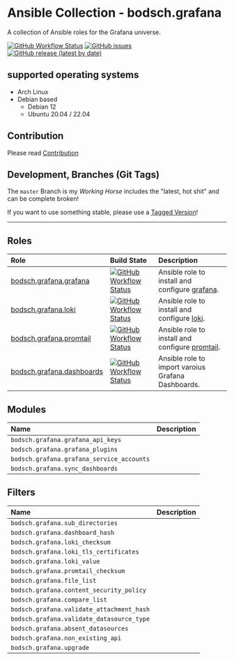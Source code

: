 # Ansible Collection - bodsch.grafana

A collection of Ansible roles for the Grafana universe. 


[![GitHub Workflow Status](https://img.shields.io/github/actions/workflow/status/bodsch/ansible-collection-grafana/main.yml?branch=main)][ci]
[![GitHub issues](https://img.shields.io/github/issues/bodsch/ansible-collection-grafana)][issues]
[![GitHub release (latest by date)](https://img.shields.io/github/v/release/bodsch/ansible-collection-grafana)][releases]

[ci]: https://github.com/bodsch/ansible-collection-grafana/actions
[issues]: https://github.com/bodsch/ansible-collection-grafana/issues?q=is%3Aopen+is%3Aissue
[releases]: https://github.com/bodsch/ansible-collection-grafana/releases


## supported operating systems

* Arch Linux
* Debian based
    - Debian 12
    - Ubuntu 20.04 / 22.04


## Contribution

Please read [Contribution](CONTRIBUTING.md)

## Development,  Branches (Git Tags)

The `master` Branch is my *Working Horse* includes the "latest, hot shit" and can be complete broken!

If you want to use something stable, please use a [Tagged Version](https://github.com/bodsch/ansible-collection-grafana/tags)!

---

## Roles

| Role                                                      | Build State | Description |
|:--------------------------------------------------------- | :---- | :---- |
| [bodsch.grafana.grafana](./roles/grafana/README.md)       |[![GitHub Workflow Status](https://img.shields.io/github/actions/workflow/status/bodsch/ansible-collection-grafana/grafana.yml?branch=main)][grafana] | Ansible role to install and configure [grafana](https://github.com/grafana/grafana). |
| [bodsch.grafana.loki](./roles/loki/README.md)             |[![GitHub Workflow Status](https://img.shields.io/github/actions/workflow/status/bodsch/ansible-collection-grafana/loki.yml?branch=main)][loki] | Ansible role to install and configure [loki](https://github.com/grafana/loki). |
| [bodsch.grafana.promtail](./roles/promtail/README.md)     |[![GitHub Workflow Status](https://img.shields.io/github/actions/workflow/status/bodsch/ansible-collection-grafana/promtail.yml?branch=main)][promtail] | Ansible role to install and configure [promtail](https://grafana.com/docs/loki/latest/clients/promtail/). |
| [bodsch.grafana.dashboards](./roles/dashboards/README.md) |[![GitHub Workflow Status](https://img.shields.io/github/actions/workflow/status/bodsch/ansible-collection-grafana/dashboards.yml?branch=main)][dashboards] | Ansible role to import varoius Grafana Dashboards. |

[grafana]: https://github.com/bodsch/ansible-collection-grafana/actions/workflows/grafana.yml
[loki]: https://github.com/bodsch/ansible-collection-grafana/actions/workflows/loki.yml
[promtail]: https://github.com/bodsch/ansible-collection-grafana/actions/workflows/promtail.yml
[dashboards]: https://github.com/bodsch/ansible-collection-grafana/actions/workflows/dashboards.yml


## Modules

| Name  | Description |
| :---- | :----       |
| `bodsch.grafana.grafana_api_keys`         |             |
| `bodsch.grafana.grafana_plugins`          |             |
| `bodsch.grafana.grafana_service_accounts` |             |
| `bodsch.grafana.sync_dashboards`          |             |

## Filters

| Name  | Description |
| :---- | :----       |
| `bodsch.grafana.sub_directories`          |             |
| `bodsch.grafana.dashboard_hash`           |             |
| `bodsch.grafana.loki_checksum`            |             |
| `bodsch.grafana.loki_tls_certificates`    |             |
| `bodsch.grafana.loki_value`               |             |
| `bodsch.grafana.promtail_checksum`        |             |
| `bodsch.grafana.file_list`                |             |
| `bodsch.grafana.content_security_policy`  |             |
| `bodsch.grafana.compare_list`             |             |
| `bodsch.grafana.validate_attachment_hash` |             |
| `bodsch.grafana.validate_datasource_type` |             |
| `bodsch.grafana.absent_datasources `      |             |
| `bodsch.grafana.non_existing_api`         |             |
| `bodsch.grafana.upgrade`                  |             |
